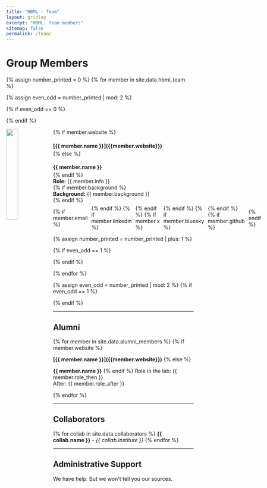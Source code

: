 ```yaml
---
title: "HBML - Team"
layout: gridlay
excerpt: "HBML: Team members"
sitemap: false
permalink: /team/
---
```

<head>
  <link rel="stylesheet" href="https://cdnjs.cloudflare.com/ajax/libs/font-awesome/6.5.2/css/all.min.css">
</head>

<style>
h4 {
    margin-bottom: 4px; /* Adjust this value as needed */
  }

.member-info {
  margin: 0;
}

.contact-icons {
  display: flex;
  align-items: center;
  margin-top: 5px;
}
.contact-icons a {
  margin-right: 10px;
  text-decoration: none;
  color: inherit;
}
.contact-icons i {
  font-size: 1.2em;
}

.well {
  height: 300px; /* Adjust the height as needed */
  overflow: auto; /* Add scroll if content exceeds the height */

  .clearfix::after {
  content: "";
  display: table;
  clear: both;
}
}
</style>

# Group Members
<div>
{% assign number_printed = 0 %}
{% for member in site.data.hbml_team %}

{% assign even_odd = number_printed | mod: 2 %}

{% if even_odd == 0 %}
<div class="row">
{% endif %}

<div class="col-sm-6 clearfix">
  <img src="{{ site.url }}{{ site.baseurl }}/images/team/{{ member.photo }}" class="img-responsive" width="25%" style="float: left" />

  <!--If lab member has their own website, insert it-->
  {% if member.website %}
  <h4>[{{ member.name }}]({{member.website}})</h4>
  {% else %}
  <h4>{{ member.name }}</h4>
  {% endif %}


  <p class="member-info"><strong>Role:</strong> {{ member.info }}</p> 
  {% if member.background %}
  <p class="member-info"><strong>Background:</strong> {{ member.background }}</p>
  {% endif %}

<div class="contact-icons">
  {% if member.email %}
  <a href="mailto:{{ member.email }}" title="Email">
    <i class="fas fa-envelope"></i>
  </a>
  {% endif %}
  {% if member.linkedin %}
  <a href="{{ member.linkedin }}" title="LinkedIn" target="_blank">
    <i class="fab fa-linkedin"></i>
  </a>
  {% endif %}
  {% if member.x %}
  <a href="{{ member.x }}" title="X (Twitter)" target="_blank">
    <i class="fab fa-twitter"></i>
  </a>
  {% endif %}
 {% if member.bluesky %}
  <a href="{{ member.bluesky }}" title="Bluesky" target="_blank">
    <i class="fa-brands fa-bluesky"></i>
  </a>
  {% endif %}
  {% if member.github %}
  <a href="{{ member.github }}" title="Github" target="_blank">
    <i class="fab fa-github"></i>
  </a>
  {% endif %}
</div>

</div>

{% assign number_printed = number_printed | plus: 1 %}

{% if even_odd == 1 %}
</div>
{% endif %}

{% endfor %}

{% assign even_odd = number_printed | mod: 2 %}
{% if even_odd == 1 %}
</div>
{% endif %}
</div>

<div class="clearfix"></div>

<hr> <!-- Add a horizontal rule here -->

## Alumni
{% for member in site.data.alumni_members %}
{% if member.website %}
  <p><b>[{{ member.name }}]({{member.website}})</b>
  {% else %}
  <p><b>{{ member.name }}</b>
  {% endif %}
  Role in the lab: {{ member.role_then }} <br>
  After: {{ member.role_after }} <br></p>
 {% endfor %}

<hr> <!-- Add a horizontal rule here -->

## Collaborators
{% for collab in site.data.collaborators %}
  <b>{{ collab.name }}</b> - <i>{{ collab.institute }}</i>
{% endfor %}

<hr> <!-- Add a horizontal rule here -->

## Administrative Support
We have help. But we won't tell you our sources.